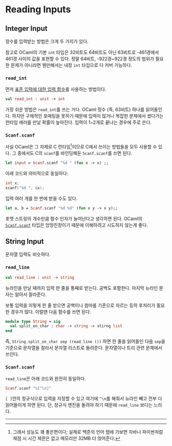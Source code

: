 # Reading Inputs

## Integer Input

 정수를 입력받는 방법은 크게 두 가지가 있다.

 참고로 OCaml의 기본 `int` 타입은 32비트도 64비트도 아닌 63비트로 -461경에서 461경
 사이의 값을 표현할 수 있다. 정말 64비트, -922경~922경 정도의 범위가 필요한
 문제가 아니라면 웬만해서는 내장 `int` 타입으로 다 커버 가능하다.

### `read_int`

 먼저 [표준 입력에 대한 입력 함수](https://v2.ocaml.org/releases/4.11/htmlman/libref/Stdlib.html#2_Inputfunctionsonstandardinput)를 사용하는 방법이다.

```ocaml
val read_int : unit -> int
```

 가장 쉬운 방법은 `read_int`를 쓰는 거다. OCaml 정수 (즉, 63비트) 하나를
 읽어들인다. 하지만 구체적인 포매팅을 못하기 때문에 입력이 많거나 복잡한
 문제에서 썼다가는 런타임 에러를 만날 확률이 높아진다. 입력이 1~2개로 끝나는
 경우에 주로 쓴다.

### `Scanf.scanf`

 사실 OCaml은 그 자체로 C 런타임[^1]이므로 C에서 쓰이는 방법들을 모두 사용할 수
 있다. 그 중에서도 C의 `scanf`를 바인딩해둔 `Scanf.scanf`를 쓰면 된다.


```ocaml
let input = Scanf.scanf "%d " (fun x -> x) ;;
```

 아래 코드와 의미적으로 동일하다:

```cpp
int x;
scanf("%d ", &x);
```

 입력 여러 개를 한 번에 받을 수도 있다.

```ocaml
let a, b = Scanf.scanf "%d %d" (fun x y -> x y);;
```

 포맷 스트링의 개수만큼 함수 인자가 늘어난다고 생각하면 된다. OCaml의
 [`Scanf.scanf`](https://v2.ocaml.org/releases/4.11/htmlman/libref/Scanf.html#1_Specialisedformattedinputfunctions) 타입은 엉망진창이기 때문에 이해하려고 시도하지 않는게 좋다.


## String Input

 문자열 입력도 비슷하다.

### `read_line`

```ocaml
val read_line : unit -> string
```

 뉴라인을 만날 때까지 입력 한 줄을 통째로 받는다. 공백도 포함한다. 마지막 뉴라인
 문자는 알아서 잘라준다.

 보통 입력을 이렇게 한 줄 받으면 공백이나 컴마를 기준으로 자르는 등의 후처리가
 필요한 경우가 많다. 이럴땐 다음 함수를 쓰면 된다.

```ocaml
module type String = sig
  val split_on_char : char -> string -> stirng list
end
```

 즉, `String.split_on_char sep (read_line ())` 하면 한 줄을 읽어들인 다음 `sep`을
 기준으로 문자열을 잘라서 문자열 리스트로 돌려준다. 문자열이나 트리 관련
 문제에서 쓰인다.

### `Scanf.scanf`

 `read_line`은 아래 코드와 완전히 동일하다.

```ocaml
Scanf.scanf "%[^\n]"
```

 `[ ]`안의 정규식으로 입력을 지정할 수 있고 여기에 `^\n`를 해줘서 뉴라인 빼고 전부
 다 읽어들이게 하면 된다. 단, 정규식 엔진을 돌려야 하기 때문에 `read_line` 보다는
 느리다.


---

[^1]: 그래서 성능도 꽤 좋은편이다; 실제로 백준의 언어 탭에 가보면 자바나 파이썬처럼
 채점 시 시간 제한은 없고 메모리만 32MB 더 얹어준다.
